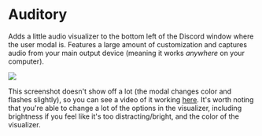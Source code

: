 # Auditory
Adds a little audio visualizer to the bottom left of the Discord window where the user modal is. Features a large amount of customization and captures audio from your main output device (meaning it works *anywhere* on your computer).

![](https://massive-legend.nevulo.xyz/NkeNDQxY.png)

This screenshot doesn't show off a lot (the modal changes color and flashes slightly), so you can see a video of it working [here](https://massive-legend.nevulo.xyz/mP75BlLd.mp4).
It's worth noting that you're able to change a lot of the options in the visualizer, including brightness if you feel like it's too distracting/bright, and the color of the visualizer.
